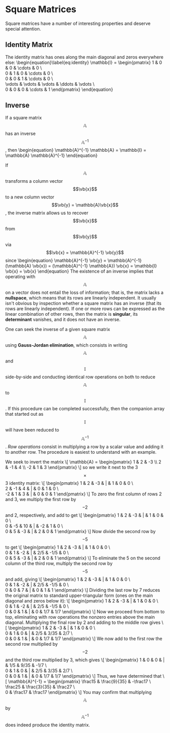 # Square Matrices

Square matrices have a number of interesting properties and deserve special attention.

## Identity Matrix

The identity matrix has ones along the main diagonal and zeros everywhere else:
\begin{equation}\label{eq:identity}
  \mathbb{I} = \begin{pmatrix}
    1 & 0 & 0 & \cdots & 0 \\\
    0 & 1 & 0 & \cdots & 0 \\\
    0 & 0 & 1 & \cdots & 0 \\\
    \vdots & \vdots & \vdots & \ddots & \vdots \\\
    0 & 0 & 0 & \cdots & 1
    \end{pmatrix}
\end{equation}

## Inverse

If a square matrix $$\mathbb{A}$$ has an inverse $$\mathbb{A}^{-1}$$, then
\begin{equation}
  \mathbb{A}^{-1} \mathbb{A} = \mathbb{I} = \mathbb{A} \mathbb{A}^{-1}
\end{equation}

If $$\mathbb{A}$$ transforms a column vector $$\vb{x}$$ to a new column vector $$\vb{y} = \mathbb{A}\vb{x}$$, the inverse matrix allows us to recover $$\vb{x}$$ from  $$\vb{y}$$ via $$\vb{x} = \mathbb{A}^{-1} \vb{y}$$ since
\begin{equation}
  \mathbb{A}^{-1} \vb{y} = \mathbb{A}^{-1} (\mathbb{A} \vb{x}) = (\mathbb{A}^{-1} \mathbb{A}) \vb{x} =  \mathbb{I} \vb{x} = \vb{x}
\end{equation}
The existence of an inverse implies that operating with $$\mathbb{A}$$ on a vector does not entail the loss of information; that is, the matrix lacks a **nullspace**, which means that its rows are linearly independent. It usually isn't obvious by inspection whether a square matrix has an inverse (that its rows are linearly independent). If one or more rows can be expressed as the linear combination of other rows, then the matrix is **singular**, its **determinant** vanishes, and it does not have an inverse.

One can seek the inverse of a given square matrix $$\mathbb{A}$$ using **Gauss-Jordan elimination**, which consists in writing $$\mathbb{A}$$ and $$\mathbb{I}$$ side-by-side and conducting identical row operations on both to reduce $$\mathbb{A}$$ to $$\mathbb{I}$$. If this procedure can be completed successfully, then the companion array that started out as $$\mathbb{I}$$ will have been reduced to $$\mathbb{A}^{-1}$$. *Row operations* consist in multiplying a row by a scalar value and adding it to another row. The procedure is easiest to understand with an example.

We seek to invert the matrix
\\[ \mathbb{A} = \begin{pmatrix} 1 & 2 & -3 \\\ 2 & -1 & 4 \\\ -2 & 1 & 3 \end{pmatrix} \\]
so we write it next to the 3$$\times$$3 identity matrix:
\\[
\begin{pmatrix}
1 & 2 & -3 & | & 1 & 0 & 0 \\\
2 & -1 & 4 & | & 0 & 1 & 0 \\\
-2 & 1 & 3 & | & 0 & 0 & 1
\end{pmatrix}
\\]
To zero the first column of rows 2 and 3, we multiply the first row by $$-2$$ and 2, respectively, and add to get
\\[
\begin{pmatrix}
1 & 2 & -3 &  | &  1 & 0 & 0 \\\
0 & -5 & 10 & | & -2 & 1 & 0 \\\
0 & 5 & -3  & | &  2 & 0 & 1
\end{pmatrix}
\\]
Now divide the second row by $$-5$$ to get
\\[
\begin{pmatrix}
1 & 2 & -3 &  | &  1 & 0 & 0 \\\
0 & 1 & -2 & | & 2/5 & -1/5 & 0 \\\
0 & 5 & -3  & | &  2 & 0 & 1
\end{pmatrix}
\\]
To eliminate the 5 on the second column of the third row, multiply the second row by $$-5$$ and add, giving
\\[
\begin{pmatrix}
1 & 2 & -3 & | &  1 & 0 & 0 \\\
0 & 1 & -2 & | & 2/5 & -1/5 & 0 \\\
0 & 0 &  7 & | & 0 & 1 & 1
\end{pmatrix}
\\]
Dividing the last row by 7 reduces the original matrix to standard upper-triangular form (ones on the main diagonal and zeros below it):
\\[
\begin{pmatrix}
1 & 2 & -3 & | &  1 & 0 & 0 \\\
0 & 1 & -2 & | & 2/5 & -1/5 & 0 \\\
0 & 0 &  1 & | & 0 & 1/7 & 1/7
\end{pmatrix}
\\]
Now we proceed from bottom to top, eliminating with row operations the nonzero entries above the main diagonal. Multiplying the final row by 2 and adding to the middle row gives
\\[
\begin{pmatrix}
1 & 2 & -3 & | &  1 & 0 & 0 \\\
0 & 1 &  0 & | & 2/5 & 3/35 & 2/7 \\\
0 & 0 &  1 & | & 0 & 1/7 & 1/7
\end{pmatrix}
\\]
We now add to the first row the second row multiplied by $$-2$$ and the third row multiplied by 3, which gives
\\[
\begin{pmatrix}
1 & 0 & 0 & | &  1/5 & 9/35 & -1/7 \\\
0 & 1 & 0 & | & 2/5 & 3/35 & 2/7 \\\
0 & 0 & 1 & | & 0 & 1/7 & 1/7
\end{pmatrix}
\\]
Thus, we have determined that 
\\[ \mathbb{A}^{-1} = \begin{pmatrix}
 \frac15 & \frac{9}{35} & -\frac17 \\\
 \frac25 & \frac{3}{35} & \frac27 \\\
 0       & \frac17      & \frac17
 \end{pmatrix}
 \\]
You may confirm that multiplying $$\mathbb{A}$$ by $$\mathbb{A}^{-1}$$ does indeed produce the identity matrix.
